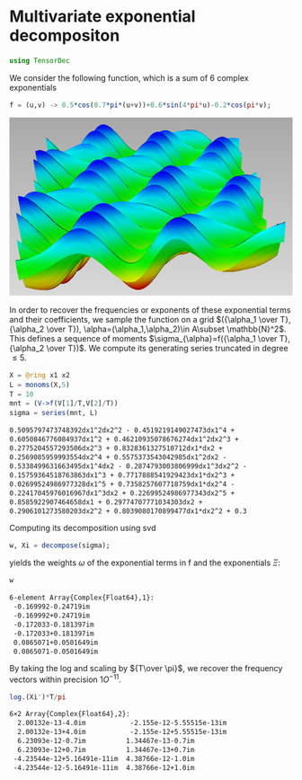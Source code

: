 
# Multivariate exponential decompositon


```julia
using TensorDec
```

We consider the following function, which is a sum of 6 complex exponentials 


```julia
f = (u,v) -> 0.5*cos(0.7*pi*(u+v))+0.6*sin(4*pi*u)-0.2*cos(pi*v);
```

![waves](waves.png)

In order to recover the frequencies or exponents of these exponential terms and their coefficients, we sample the function on a grid $({\alpha_1 \over T}, {\alpha_2 \over T}), \alpha=(\alpha_1,\alpha_2)\in A\subset \mathbb{N}^2$. This defines a sequence of moments $\sigma_{\alpha}=f({\alpha_1 \over T}, {\alpha_2 \over T})$. We compute its generating series truncated in degree $\leq 5$.


```julia
X = @ring x1 x2
L = monoms(X,5)
T = 10
mnt = (V->f(V[1]/T,V[2]/T))
sigma = series(mnt, L)
```




    0.5095797473748392dx1^2dx2^2 - 0.4519219149027473dx1^4 + 0.6050846776084937dx1^2 + 0.46210935078676274dx1^2dx2^3 + 0.2775204557293506dx2^3 + 0.8328361327510712dx1*dx2 + 0.2569085959993554dx2^4 + 0.5575373543042985dx1^2dx2 - 0.5338499631663495dx1^4dx2 - 0.2874793003806999dx1^3dx2^2 - 0.15759364518763863dx1^3 + 0.7717888541929423dx1*dx2^3 + 0.02699524986977328dx1^5 + 0.7358257607718759dx1*dx2^4 - 0.22417045976016967dx1^3dx2 + 0.22699524986977343dx2^5 + 0.8585922907464658dx1 + 0.29774707771034303dx2 + 0.2906101273580203dx2^2 + 0.8039080170899477dx1*dx2^2 + 0.3



Computing its decomposition using svd


```julia
w, Xi = decompose(sigma);
```

yields the weights $\omega$ of the exponential terms in f and the exponentials $\Xi$:


```julia
w
```




    6-element Array{Complex{Float64},1}:
     -0.169992-0.24719im  
     -0.169992+0.24719im  
     -0.172033-0.181397im 
     -0.172033+0.181397im 
     0.0865071+0.0501649im
     0.0865071-0.0501649im



By taking the log and scaling by ${T\over \pi}$, we recover the frequency vectors within precision $1O^{-11}$. 


```julia
log.(Xi')*T/pi
```




    6×2 Array{Complex{Float64},2}:
      2.00132e-13-4.0im           -2.155e-12-5.55515e-13im
      2.00132e-13+4.0im           -2.155e-12+5.55515e-13im
      6.23093e-12-0.7im          1.34467e-13-0.7im        
      6.23093e-12+0.7im          1.34467e-13+0.7im        
     -4.23544e-12+5.16491e-11im  4.38766e-12-1.0im        
     -4.23544e-12-5.16491e-11im  4.38766e-12+1.0im        



